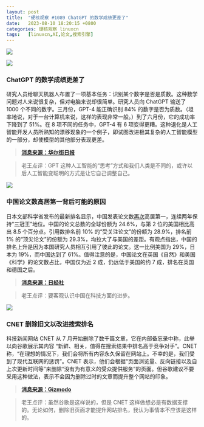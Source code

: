 ```yaml
---
layout: post
title:	"硬核观察 #1089 ChatGPT 的数学成绩更差了"
date:	2023-08-10 18:20:15 +0800 
categories:	硬核观察 linuxcn 
tags:	[linuxcn,AI,论文,搜索引擎]
---
```



![](/Asserts/Images//attachment/album/202308/10/181751sww3f2jqf2j2w6f2.jpg)


![](/Asserts/Images//attachment/album/202308/10/181805uxxaoho3mxzvv2z3.jpg)


### ChatGPT 的数学成绩更差了


研究人员给聊天机器人布置了一项基本任务：识别某个数字是否是质数。这种数学问题对人来说很复杂，但对电脑来说却很简单。研究人员向 ChatGPT 输送了 1000 个不同的数字。三月份，GPT-4 能正确识别 84% 的数字是否为质数。（坦率地说，对于一台计算机来说，这样的表现非常一般。）到了六月份，它的成功率下降到了 51%。在 8 项不同的任务中，GPT-4 有 6 项变得更糟。这种退化是人工智能开发人员所熟知的漂移现象的一个例子，即试图改进极其复杂的人工智能模型的一部分，却使模型的其他部分表现更差。



> 
> **[消息来源：华尔街日报](https://www.wsj.com/articles/chatgpt-openai-math-artificial-intelligence-8aba83f0)**
> 
> 
> 



> 
> 老王点评：GPT 这种人工智能的“思考”方式和我们人类是不同的，或许以后人工智能变聪明的方式是让它自己调整自己。
> 
> 
> 


![](/Asserts/Images//attachment/album/202308/10/181820dlaq2uwii5u2swqz.jpg)


### 中国论文数高居第一背后可能的原因


日本文部科学省发布的最新排名显示，中国发表论文数[再次](/article-14920-1.html)高居第一，连续两年保持“三冠王”地位。中国的论文总数的全球份额为 24.6%，与第 2 位的美国相比高出 8.5 个百分点。引用数排名前 10% 的“受关注论文”的份额为 28.9%，排名前 1% 的“顶尖论文”的份额为 29.3%，均拉大了与美国的差距。有观点指出，中国的排名上升是因为本国研究人员相互引用了彼此的论文。这一比例美国为 29%，日本为 19%，而中国达到了 61%。值得注意的是，中国论文在英国《自然》和美国《科学》的论文数占比，中国仅为近 2 成，仍远低于美国的约 7 成，排名在英国和德国之后。



> 
> **[消息来源：日经社](https://cn.nikkei.com/china/ceconomy/53177-2023-08-09-09-17-37.html)**
> 
> 
> 



> 
> 老王点评：要客观认识中国在科技方面的进步。
> 
> 
> 


![](/Asserts/Images//attachment/album/202308/10/181835l06p6ktplbipzb6i.jpg)


### CNET 删除旧文以改进搜索排名


科技新闻网站 CNET 从 7 月开始删除了数千篇文章，它在内部备忘录中称，此举以向谷歌展示其内容 “新鲜、相关，值得在搜索结果中排名高于竞争对手”。CNET 称，“在理想的情况下，我们会将所有内容永久保留在网站上。不幸的是，我们受到了现代互联网的惩罚”。CNET 表示，他们会根据“页面浏览量、反向链接以及自上次更新时间等”来删除“没有为有意义的受众提供服务”的页面。但谷歌建议不要采用这种做法，表示不会因为删除过时的文章而提升整个网站的印象。



> 
> **[消息来源：Gizmodo](https://gizmodo.com/cnet-deletes-thousands-old-articles-google-search-seo-1850721475)**
> 
> 
> 



> 
> 老王点评：虽然谷歌是这样说的，但是 CNET 这样做想必是有数据支撑的。无论如何，删除旧页面才能提升网站排名，我认为事情本不应该是这样的。
> 
> 
>
